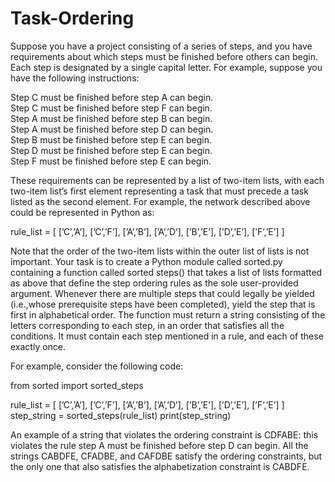 # Task-Ordering

Suppose you have a project consisting of a series of steps, and you have requirements about which steps must
be finished before others can begin. Each step is designated by a single capital letter. For example, suppose you
have the following instructions:

Step C must be finished before step A can begin.  
Step C must be finished before step F can begin.  
Step A must be finished before step B can begin.  
Step A must be finished before step D can begin.  
Step B must be finished before step E can begin.  
Step D must be finished before step E can begin.  
Step F must be finished before step E can begin.  

These requirements can be represented by a list of two-item lists, with each two-item list’s first element representing
a task that must precede a task listed as the second element. For example, the network described above
could be represented in Python as:

rule_list = [ [’C’,’A’], [’C’,’F’], [’A’,’B’], [’A’,’D’], [’B’,’E’], [’D’,’E’], [’F’,’E’] ]

Note that the order of the two-item lists within the outer list of lists is not important.
Your task is to create a Python module called sorted.py containing a function called sorted steps() that takes
a list of lists formatted as above that define the step ordering rules as the sole user-provided argument. Whenever
there are multiple steps that could legally be yielded (i.e.,whose prerequisite steps have been completed),
yield the step that is first in alphabetical order. The function must return a string consisting of the letters corresponding
to each step, in an order that satisfies all the conditions. It must contain each step mentioned in a rule,
and each of these exactly once.  

For example, consider the following code:

from sorted import sorted_steps

rule_list = [ [’C’,’A’], [’C’,’F’], [’A’,’B’], [’A’,’D’], [’B’,’E’], [’D’,’E’], [’F’,’E’] ]
step_string = sorted_steps(rule_list)
print(step_string)

An example of a string that violates the ordering constraint is CDFABE: this violates the rule step A must be
finished before step D can begin. All the strings CABDFE, CFADBE, and CAFDBE satisfy the ordering constraints,
but the only one that also satisfies the alphabetization constraint is CABDFE.
